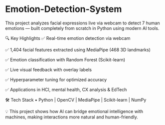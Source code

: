 # Emotion-Detection-System

This project analyzes facial expressions live via webcam to detect 7 human emotions — built completely from scratch in Python using modern AI tools.

🔍 Key Highlights
 ✅ Real-time emotion detection via webcam
 
 ✅ 1,404 facial features extracted using MediaPipe (468 3D landmarks)
 
 ✅ Emotion classification with Random Forest (Scikit-learn)
 
 ✅ Live visual feedback with overlay labels
 
 ✅ Hyperparameter tuning for optimized accuracy
 
 ✅ Applications in HCI, mental health, CX analysis & EdTech

🛠️ Tech Stack
 • Python | OpenCV | MediaPipe | Scikit-learn | NumPy

💡 This project shows how AI can bridge emotional intelligence with machines, making interactions more natural and human-friendly.
